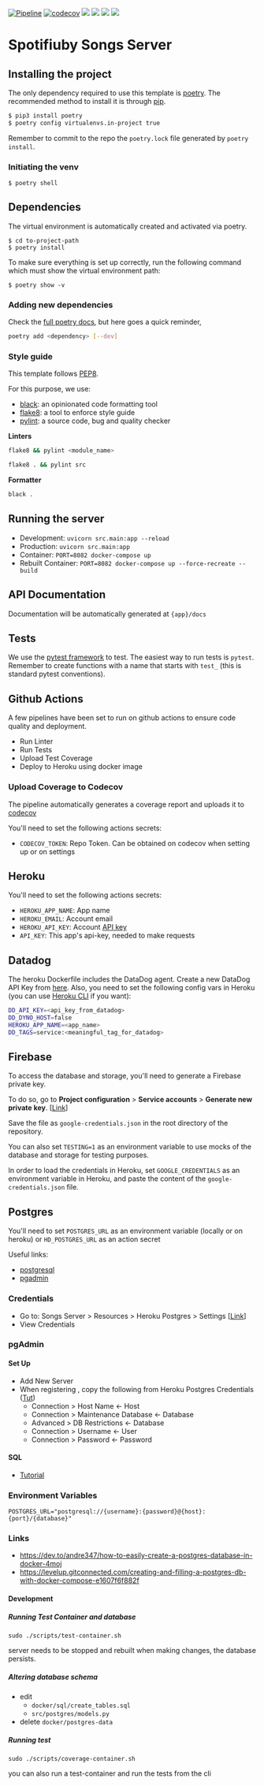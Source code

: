 [![Pipeline](https://github.com/taller2-grupo5-rostov-1c2022/songs-server/actions/workflows/pipeline.yml/badge.svg?branch=master)](https://github.com/taller2-grupo5-rostov-1c2022/songs-server/actions/workflows/pipeline.yml)
[![codecov](https://codecov.io/gh/taller2-grupo5-rostov-1c2022/songs-server/branch/master/graph/badge.svg?token=LJIu1T1HQr)](https://codecov.io/gh/taller2-grupo5-rostov-1c2022/songs-server)
[![](https://img.shields.io/badge/license-MIT-blue.svg)](https://opensource.org/licenses/MIT)
[![](https://img.shields.io/badge/python-3.6-blue.svg)](https://www.python.org/downloads/)
[![](https://img.shields.io/badge/docs-fastapi-blue.svg)](https://fastapi.tiangolo.com/)
![](https://img.shields.io/badge/version-0.1-blue.svg)

# Spotifiuby Songs Server

## Installing the project

The only dependency required to use this template is [poetry](https://python-poetry.org). The recommended method to install it is through [pip](https://pypi.org/project/pip/).

```bash
$ pip3 install poetry
$ poetry config virtualenvs.in-project true
```

Remember to commit to the repo the `poetry.lock` file generated by `poetry install`.

### Initiating the venv

```
$ poetry shell
```

## Dependencies

The virtual environment is automatically created and activated via poetry.

```
$ cd to-project-path
$ poetry install
```

To make sure everything is set up correctly, run the following command which must show the virtual environment path:

```
$ poetry show -v
```

### Adding new dependencies

Check the [full poetry docs](https://python-poetry.org/docs/cli/), but here goes a quick reminder,

```bash
poetry add <dependency> [--dev]
```

### Style guide

This template follows [PEP8](https://www.python.org/dev/peps/pep-0008/).

For this purpose, we use:

- [black](https://github.com/psf/black): an opinionated code formatting tool
- [flake8](https://github.com/PyCQA/flake8): a tool to enforce style guide
- [pylint](https://github.com/PyCQA/pylint): a source code, bug and quality checker

**Linters**

```bash
flake8 && pylint <module_name>
```

```bash
flake8 . && pylint src
```

**Formatter**

```bash
black .
```

## Running the server

- Development: `uvicorn src.main:app --reload`
- Production: `uvicorn src.main:app`
- Container: `PORT=8082 docker-compose up`
- Rebuilt Container: `PORT=8082 docker-compose up --force-recreate --build`

## API Documentation

Documentation will be automatically generated at `{app}/docs`

## Tests

We use the [pytest framework](https://fastapi.tiangolo.com/tutorial/testing/) to test. The easiest way to run tests is `pytest`.
Remember to create functions with a name that starts with `test_` (this is standard pytest conventions).

## Github Actions

A few pipelines have been set to run on github actions to ensure code quality and deployment.

- Run Linter
- Run Tests
- Upload Test Coverage
- Deploy to Heroku using docker image

### Upload Coverage to Codecov

The pipeline automatically generates a coverage report and uploads it to [codecov](https://about.codecov.io/)

You'll need to set the following actions secrets:

- `CODECOV_TOKEN`: Repo Token. Can be obtained on codecov when setting up or on settings

## Heroku

You'll need to set the following actions secrets:

- `HEROKU_APP_NAME`: App name
- `HEROKU_EMAIL`: Account email
- `HEROKU_API_KEY`: Account [API key](https://dashboard.heroku.com/account)
- `API_KEY`: This app's api-key, needed to make requests

## Datadog

The heroku Dockerfile includes the DataDog agent. Create a new DataDog API Key from [here](https://app.datadoghq.com/organization-settings/api-keys).
Also, you need to set the following config vars in Heroku (you can use [Heroku CLI](https://devcenter.heroku.com/articles/heroku-cli) if you want):

```bash
DD_API_KEY=<api_key_from_datadog>
DD_DYNO_HOST=false
HEROKU_APP_NAME=<app_name>
DD_TAGS=service:<meaningful_tag_for_datadog>
```

## Firebase

To access the database and storage, you'll need to generate a Firebase private key.

To do so, go to **Project configuration** > **Service accounts** > **Generate new private key**. [[Link](https://console.firebase.google.com/u/0/project/rostov-spotifiuby/settings/serviceaccounts/adminsdk)]

Save the file as `google-credentials.json` in the root directory of the repository.

You can also set `TESTING=1` as an environment variable to use mocks of the database
and storage for testing purposes.

In order to load the credentials in Heroku, set `GOOGLE_CREDENTIALS` as an environment variable in Heroku, and paste the content of the `google-credentials.json` file.

## Postgres

You'll need to set `POSTGRES_URL` as an environment variable (locally or on heroku) or `HD_POSTGRES_URL` as an action secret

Useful links:
- [postgresql](https://www.postgresql.org/)
- [pgadmin](https://www.pgadmin.org/)

### Credentials

- Go to: Songs Server > Resources > Heroku Postgres > Settings [[Link](https://data.heroku.com/datastores/3666c9aa-cd88-4790-84e2-545a4857f0b0#administration)]
- View Credentials

### pgAdmin

#### Set Up

- Add New Server
- When registering , copy the following from Heroku Postgres Credentials ([Tut](https://www.youtube.com/watch?v=MLow0gI6oNY&ab_channel=SinRuedaTecnol%C3%B3gica))
  - Connection > Host Name <- Host
  - Connection > Maintenance Database <- Database
  - Advanced > DB Restrictions <- Database
  - Connection > Username <- User
  - Connection > Password <- Password

#### SQL

- [Tutorial](https://www.w3schools.com/sql/default.asp)

### Environment Variables

```
POSTGRES_URL="postgresql://{username}:{password}@{host}:{port}/{database}"
```

### Links

- https://dev.to/andre347/how-to-easily-create-a-postgres-database-in-docker-4moj
- https://levelup.gitconnected.com/creating-and-filling-a-postgres-db-with-docker-compose-e1607f6f882f

#### Development

##### Running Test Container and database

```
sudo ./scripts/test-container.sh
```

server needs to be stopped and rebuilt when making changes, the database persists.

##### Altering database schema

- edit
  - `docker/sql/create_tables.sql`
  - `src/postgres/models.py`
- delete `docker/postgres-data`

##### Running test

```
sudo ./scripts/coverage-container.sh
```

you can also run a test-container and run the tests from the cli
